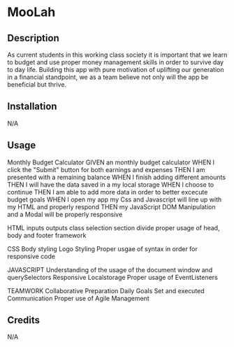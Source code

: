 # MooLah

## Description

As current students in this working class society it is important that we learn to budget and use proper money management skills in order to survive day to day life. Building this app with pure motivation of uplifting our generation in a financial standpoint, we as a team believe not only will the app be beneficial but thrive.

## Installation

N/A

## Usage

Monthly Budget Calculator
GIVEN an monthly budget calculator
WHEN I click the "Submit" button for both earnings and expenses
THEN I am presented with a remaining balance
WHEN I finish adding different amounts 
THEN I will have the data saved in a my local storage
WHEN I choose to continue
THEN I am able to add more data in order to better excecute budget goals
WHEN I open my app my Css and Javascript will line up with my HTML and properly respond
THEN my JavaScript DOM Manipulation and a Modal will be properly responsive

HTML 
inputs outputs
class selection 
section divide
proper usage of head, body and footer framework

CSS
Body styling
Logo Styling
Proper usgae of syntax in order for responsive code

JAVASCRIPT
Understanding of the usage of the document window and querySelectors
Responsive Localstorage
Proper usage of EventListeners

TEAMWORK
Collaborative Preparation 
Daily Goals Set and executed
Communication
Proper use of Agile Management 


## Credits

N/A

